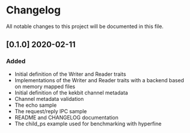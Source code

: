 # Changelog

All notable changes to this project will be documented in this file.

## [0.1.0] 2020-02-11

### Added

- Initial definition of the Writer and Reader traits
- Implementations of the Writer and Reader traits with a backend  based on memory mapped files
- Initial definition of the kekbit channel metadata
- Channel metadata validation
- The echo sample
- The request/reply IPC sample
- README and CHANGELOG documentation
- The child_ps example used for benchmarking with hyperfine

